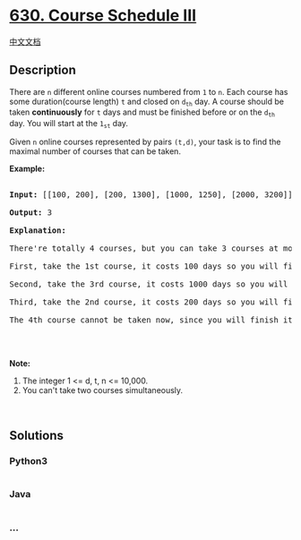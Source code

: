 # [630. Course Schedule III](https://leetcode.com/problems/course-schedule-iii)

[中文文档](/solution/0600-0699/0630.Course%20Schedule%20III/README.md)

## Description

<p>There are <code>n</code> different online courses numbered from <code>1</code> to <code>n</code>. Each course has some duration(course length) <code>t</code> and closed on <code>d<sub>th</sub></code> day. A course should be taken <b>continuously</b> for <code>t</code> days and must be finished before or on the <code>d<sub>th</sub></code> day. You will start at the <code>1<sub>st</sub></code> day.</p>



<p>Given <code>n</code> online courses represented by pairs <code>(t,d)</code>, your task is to find the maximal number of courses that can be taken.</p>



<p><b>Example:</b></p>



<pre>

<b>Input:</b> [[100, 200], [200, 1300], [1000, 1250], [2000, 3200]]

<b>Output:</b> 3

<b>Explanation:</b> 

There&#39;re totally 4 courses, but you can take 3 courses at most:

First, take the 1st course, it costs 100 days so you will finish it on the 100th day, and ready to take the next course on the 101st day.

Second, take the 3rd course, it costs 1000 days so you will finish it on the 1100th day, and ready to take the next course on the 1101st day. 

Third, take the 2nd course, it costs 200 days so you will finish it on the 1300th day. 

The 4th course cannot be taken now, since you will finish it on the 3300th day, which exceeds the closed date.

</pre>



<p>&nbsp;</p>



<p><b>Note:</b></p>



<ol>
	<li>The integer 1 &lt;= d, t, n &lt;= 10,000.</li>
	<li>You can&#39;t take two courses simultaneously.</li>
</ol>



<p>&nbsp;</p>



## Solutions

<!-- tabs:start -->

### **Python3**

```python

```

### **Java**

```java

```

### **...**

```

```

<!-- tabs:end -->
